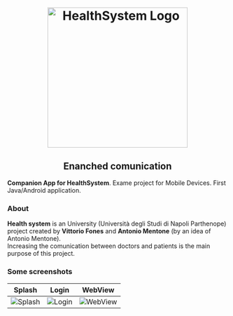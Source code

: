 <h1 align="center"><img alt="HealthSystem Logo" src="https://i.imgur.com/NwZwVHN.jpg" width="320"></h1>
<h2 align="center"> Enanched comunication </h2>

**Companion App for HealthSystem**. Exame project for Mobile Devices. First Java/Android application.


### About
**Health system** is an University (Università degli Studi di Napoli Parthenope) project created by **Vittorio Fones** and **Antonio Mentone** (by an idea of Antonio Mentone).<br>
Increasing the comunication between doctors and patients is the main purpose of this project.

### Some screenshots
| Splash | Login | WebView |
|:--:|:--:|:--:|
| ![Splash](https://imgur.com/HG4IsGR) | ![Login](https://imgur.com/RQAaynt) | ![WebView](https://imgur.com/J5Hduwa) |
